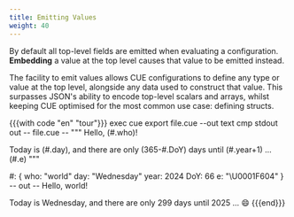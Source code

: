 ```yaml
---
title: Emitting Values
weight: 40
---
```


By default all top-level fields are emitted when evaluating a configuration.
**Embedding** a value at the top level causes that value to be emitted instead.

The facility to emit values allows CUE configurations to define any type or
value at the top level, alongside any data used to construct that value.
This surpasses JSON's ability to encode top-level scalars and arrays, whilst
keeping CUE optimised for the most common use case: defining structs.

{{{with code "en" "tour"}}}
exec cue export file.cue --out text
cmp stdout out
-- file.cue --
"""
Hello, \(#.who)!

Today is \(#.day), and there are only
\(365-#.DoY) days until \(#.year+1) ... \(#.e)
"""

#: {
	who:  "world"
	day:  "Wednesday"
	year: 2024
	DoY:  66
	e:    "\U0001F604"
}
-- out --
Hello, world!

Today is Wednesday, and there are only
299 days until 2025 ... 😄
{{{end}}}

